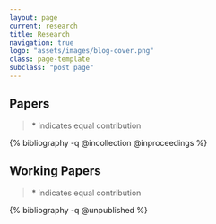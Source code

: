 ```yaml
---
layout: page
current: research
title: Research
navigation: true
logo: "assets/images/blog-cover.png"
class: page-template
subclass: "post page"
---
```


## Papers

> **\*** indicates equal contribution

{% bibliography -q @incollection @inproceedings %}

## Working Papers

> **\*** indicates equal contribution

{% bibliography -q @unpublished %}
